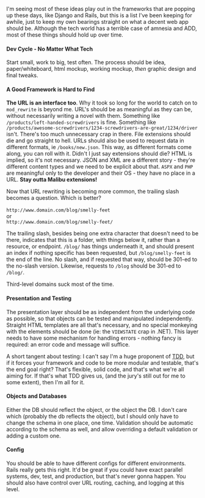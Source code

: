  <p>I'm seeing most of these ideas play out in the frameworks that are popping up these days, like Django and Rails, but this is a list I've been keeping for awhile, just to keep my own bearings straight on what a decent web app should be. Although the tech world has a terrible case of amnesia and ADD, most of these things should hold up over time. </p> 
 
 <h4>Dev Cycle - No Matter What Tech</h4> <p> Start small, work to big, test often. The process should be idea, paper/whiteboard, html mockup, working mockup, <i>then</i> graphic design and final tweaks. </p> 
 
 <h4>A Good Framework is Hard to Find</h4> 
 
 <p> <b>The URL is an interface too</b>. Why it took so long for the world to catch on to <code>mod_rewrite</code> is beyond me. URL's should be as meaningful as they can be, without necessarily writing a novel with them. Something like <code>/products/left-handed-screwdrivers</code> is fine. Something like <code>/products/awesome-screwdrivers/1234-screwdrivers-are-great/1234/driver</code> isn't. There's too much unnecessary crap in there. File extensions should die and go straight to hell. URLs should also be used to request data in different formats, ie <code>/books/new.json</code>. This way, as different formats come along, you can roll with it. Didn't I just say extensions should die? HTML is implied, so it's not necessary. JSON and XML are a different story - they're different content types and we need to be explicit about that. <code>ASPX</code> and <code>PHP</code> are meaningful only to the developer and their OS - they have no place in a URL. <b>Stay outta Malibu extensions!</b> </p> 
 
 <p>Now that URL rewriting is becoming more common, the trailing slash becomes a question. Which is better?<br /><br /> <code>http://www.domain.com/blog/smelly-feet</code><br /> or<br /> <code>http://www.domain.com/blog/smelly-feet/</code> 
 
 <p>The trailing slash, besides being one extra character that doesn't need to be there, indicates that this is a folder, with things below it, rather than a resource, or endpoint. <code>/blog/</code> has things underneath it, and should present an index if nothing specific has been requested, but <code>/blog/smelly-feet</code> is the end of the line. No slash, and if requested that way, should be 301-ed to the no-slash version. Likewise, requests to <code>/blog</code> should be 301-ed to <code>/blog/</code>.</p> 
 
 <p>Third-level domains suck most of the time.</p> 
 
 <h4>Presentation and Testing</h4> 
 
 <p> The presentation layer should be as independent from the underlying code as possible, so that objects can be tested and manipulated independently. Straight HTML templates are all that's necessary, and no special monkeying with the elements should be done (ie: the <code>VIEWSTATE</code> crap in .NET). This layer needs to have some mechanism for handling errors - nothing fancy is required: an error code and message will suffice. </p>

<p>A short tangent about testing: I can't say I'm a huge proponent of <a href="http://en.wikipedia.org/wiki/Test-driven_development">TDD</a>, but if it forces your framework and code to be more modular and testable, that's the end goal right? That's flexible, solid code, and that's what we're all aiming for. If that's what TDD gives us, (and the jury's still out for me to some extent), then I'm all for it.</p>
 
 <h4>Objects and Databases</h4> 
 
 <p> Either the DB should reflect the object, or the object the DB. I don't care which (probably the db reflects the object), but I should only have to change the schema in one place, one time. Validation should be automatic according to the schema as well, and allow overriding a default validation or adding a custom one.</p> 
 
 <h4>Config</h4> 
 
 <p> You should be able to have different configs for different environments. Rails really gets this right. It'd be great if you could have exact parallel systems, dev, test, and production, but that's never gonna happen. You should also have control over URL routing, caching, and logging at this level. </p>